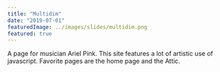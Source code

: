 ```yaml
---
title: "Multidim"
date: "2019-07-01"
featuredImage: ../images/slides/multidim.png
featured: true
---
```

A page for musician Ariel Pink. This site features a lot of artistic use of javascript. Favorite pages are the home page and the Attic.
